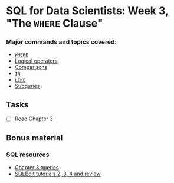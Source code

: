 
# SQL for Data Scientists: Week 3, "The `WHERE` Clause"

<!-- badges: start -->
<!-- badges: end -->

### Major commands and topics covered:

- [`WHERE`](https://duckdb.org/docs/sql/query_syntax/where)
- [Logical operators](https://duckdb.org/docs/sql/expressions/logical_operators)
- [Comparisons](https://duckdb.org/docs/sql/expressions/comparison_operators)
- [`IN`](https://duckdb.org/docs/sql/expressions/in)
- [`LIKE`](https://duckdb.org/docs/sql/functions/pattern_matching)
- [Subquries](https://duckdb.org/docs/sql/expressions/subqueries)

## Tasks

- [ ] Read Chapter 3
  
## Bonus material

### SQL resources

- [Chapter 3 queries](https://sqlfordatascientists.com/chapter-3/)
- [SQLBolt tutorials 2, 3, 4 and review](https://sqlbolt.com/lesson/select_queries_with_constraints)


